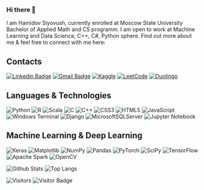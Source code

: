 ### Hi there 👋

I am Hamidov Siyovush, currently enrolled at Moscow State University Bachelor of Applied Math and CS programm. I am open to work at Machine Learning and Data Science, C++, C#, Python sphere. Find out more about me & feel free to connect with me here:


## Contacts
[![Linkedin Badge](https://img.shields.io/badge/-LinkedIn-blue?style=flat-square&logo=Linkedin&logoColor=white&link=https://www.linkedin.com/in/hamidov-siyovush-70a20b1a6/)](https://www.linkedin.com/in/hamidov-siyovush-70a20b1a6/)
[![Gmail Badge](https://img.shields.io/badge/-Gmail-c14438?style=flat-square&logo=Gmail&logoColor=white&link=mailto:siyovushchik14@gmail.com)](mailto:siyovushchik14@gmail.com)
[![Kaggle](https://img.shields.io/badge/Kaggle-035a7d?style=flat-square&logo=kaggle&logoColor=white&link=https://www.kaggle.com/hamidovsiyovush)](https://www.kaggle.com/hamidovsiyovush)
[![LeetCode](https://img.shields.io/badge/LeetCode-000000?style=flat-square&logo=LeetCode&logoColor=#d16c06&link=https://leetcode.com/siyovushchik1414/)](https://leetcode.com/siyovushchik1414/)
[![Duolingo](https://img.shields.io/badge/Duolingo-%234DC730.svg?style=flat-square&logo=Duolingo&logoColor=white&link=https://certs.duolingo.com/d222d312854553e4ac972a74e8a85f52)](https://certs.duolingo.com/d222d312854553e4ac972a74e8a85f52)


## Languages & Technologies
![Python](https://img.shields.io/badge/python-3670A0?style=for-the-badge&logo=python&logoColor=ffdd54)
![R](https://img.shields.io/badge/r-%23276DC3.svg?style=for-the-badge&logo=r&logoColor=white)
![Scala](https://img.shields.io/badge/scala-%23DC322F.svg?style=for-the-badge&logo=scala&logoColor=white)
![C](https://img.shields.io/badge/c-%2300599C.svg?style=for-the-badge&logo=c&logoColor=white)
![C++](https://img.shields.io/badge/c++-%2300599C.svg?style=for-the-badge&logo=c%2B%2B&logoColor=white)
![CSS3](https://img.shields.io/badge/css3-%231572B6.svg?style=for-the-badge&logo=css3&logoColor=white)
![HTML5](https://img.shields.io/badge/html5-%23E34F26.svg?style=for-the-badge&logo=html5&logoColor=white)
![JavaScript](https://img.shields.io/badge/javascript-%23323330.svg?style=for-the-badge&logo=javascript&logoColor=%23F7DF1E)
![Windows Terminal](https://img.shields.io/badge/Windows%20Terminal-%234D4D4D.svg?style=for-the-badge&logo=windows-terminal&logoColor=white)
![Django](https://img.shields.io/badge/django-%23092E20.svg?style=for-the-badge&logo=django&logoColor=white)
![MicrosoftSQLServer](https://img.shields.io/badge/Microsoft%20SQL%20Server-CC2927?style=for-the-badge&logo=microsoft%20sql%20server&logoColor=white)
![Jupyter Notebook](https://img.shields.io/badge/jupyter-%23FA0F00.svg?style=for-the-badge&logo=jupyter&logoColor=white)
## Machine Learning & Deep Learning
![Keras](https://img.shields.io/badge/Keras-%23D00000.svg?style=for-the-badge&logo=Keras&logoColor=white)
![Matplotlib](https://img.shields.io/badge/Matplotlib-%23ffffff.svg?style=for-the-badge&logo=Matplotlib&logoColor=black)
![NumPy](https://img.shields.io/badge/numpy-%23013243.svg?style=for-the-badge&logo=numpy&logoColor=white)
![Pandas](https://img.shields.io/badge/pandas-%23150458.svg?style=for-the-badge&logo=pandas&logoColor=white)
![PyTorch](https://img.shields.io/badge/PyTorch-%23EE4C2C.svg?style=for-the-badge&logo=PyTorch&logoColor=white)
![SciPy](https://img.shields.io/badge/SciPy-%230C55A5.svg?style=for-the-badge&logo=scipy&logoColor=%white)
![TensorFlow](https://img.shields.io/badge/TensorFlow-%23FF6F00.svg?style=for-the-badge&logo=TensorFlow&logoColor=white)
![Apache Spark](https://img.shields.io/badge/Apache%20Spark-FDEE21?style=for-the-badge&logo=apachespark&logoColor=black)
![OpenCV](https://img.shields.io/badge/opencv-%23white.svg?style=for-the-badge&logo=opencv&logoColor=white)



![Github Stats](https://github-readme-stats.vercel.app/api?username=siyovushchik1414&count_private=true&show_icons=true&include_all_commits=true)
![Top Langs](https://github-readme-stats.vercel.app/api/top-langs/?username=siyovushchik1414&hide=TeX&layout=compact)

![Visitors](https://api.visitorbadge.io/api/visitors?path=siyovushchik1414&label=Visitors&countColor=%23263759)
![Visitor Badge](https://visitor-badge.laobi.icu/badge?page_id=siyovushchik1414)
